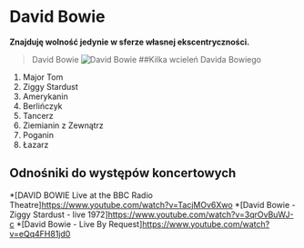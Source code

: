 # David Bowie
**Znajduję wolność jedynie w sferze własnej ekscentryczności.**
>David Bowie
![David Bowie](https://s-media-cache-ak0.pinimg.com/736x/1a/97/a0/1a97a03261d43bde728398f8a1389cf8.jpg)
##Kilka wcieleń Davida Bowiego
1. Major Tom
1. Ziggy Stardust
1. Amerykanin
1. Berlińczyk
1. Tancerz
1. Ziemianin z Zewnątrz
1. Poganin
1. Łazarz
## Odnośniki do występów koncertowych
*[DAVID BOWIE Live at the BBC Radio Theatre]https://www.youtube.com/watch?v=TacjMOv6Xwo
*[David Bowie - Ziggy Stardust - live 1972]https://www.youtube.com/watch?v=3qrOvBuWJ-c
*[David Bowie - Live By Request]https://www.youtube.com/watch?v=eQq4FH81jd0
